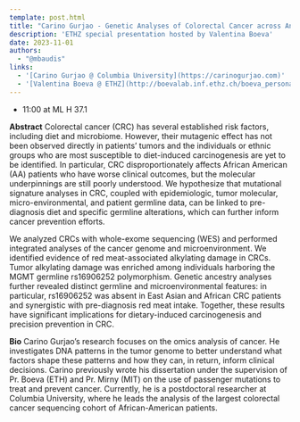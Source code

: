 ```yaml
---
template: post.html
title: "Carino Gurjao - Genetic Analyses of Colorectal Cancer across Ancestries and Mutagenic Exposures"
description: 'ETHZ special presentation hosted by Valentina Boeva'
date: 2023-11-01
authors:
  - "@mbaudis"
links:
  - '[Carino Gurjao @ Columbia University](https://carinogurjao.com)'
  - '[Valentina Boeva @ ETHZ](http://boevalab.inf.ethz.ch/boeva_personal.html)'
---
```


* 11:00 at ML H 37.1

**Abstract** Colorectal cancer (CRC) has several established risk factors, including diet and microbiome. However, their mutagenic effect has not been observed directly in patients’ tumors and the individuals or ethnic groups who are most susceptible to diet-induced carcinogenesis are yet to be identified. In particular, CRC disproportionately affects African American (AA) patients who have worse clinical outcomes, but the molecular underpinnings are still poorly understood. We hypothesize that mutational signature analyses in CRC, coupled with epidemiologic, tumor molecular, micro-environmental, and patient germline data, can be linked to pre-diagnosis diet and specific germline alterations, which can further inform cancer prevention efforts.<!--more-->
 
We analyzed CRCs with whole-exome sequencing (WES) and performed integrated analyses of the cancer genome and microenvironment. We identified evidence of red meat-associated alkylating damage in CRCs. Tumor alkylating damage was enriched among individuals harboring the MGMT germline rs16906252 polymorphism. Genetic ancestry analyses further revealed distinct germline and microenvironmental features: in particular, rs16906252 was absent in East Asian and African CRC patients and synergistic with pre-diagnosis red meat intake. Together, these results have significant implications for dietary-induced carcinogenesis and precision prevention in CRC.
 
**Bio** Carino Gurjao’s research focuses on the omics analysis of cancer. He investigates DNA patterns in the tumor genome to better understand what factors shape these patterns and how they can, in return, inform clinical decisions. Carino previously wrote his dissertation under the supervision of Pr. Boeva (ETH) and Pr. Mirny (MIT) on the use of passenger mutations to treat and prevent cancer. Currently, he is a postdoctoral researcher at Columbia University, where he leads the analysis of the largest colorectal cancer sequencing cohort of African-American patients.